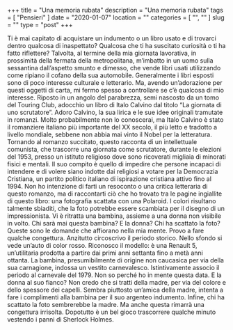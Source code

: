 +++
title = "Una memoria rubata"
description = "Una memoria rubata"
tags = [ "Pensieri" ]
date = "2020-01-07"
location = ""
categories = [
  "",
  ""
]
slug = ""
type = "post"
+++

Ti è mai capitato di acquistare un indumento o un libro usato e di trovarci dentro qualcosa di inaspettato?  Qualcosa che ti ha suscitato curiosità o ti ha fatto  riflettere? Talvolta, al termine della mia giornata lavorativa, in prossimità della fermata della metropolitana, m’imbatto in un uomo sulla sessantina dall’aspetto smunto e dimesso, che vende libri usati utilizzando come ripiano il cofano della sua automobile. Generalmente i libri esposti sono di poco interesse culturale e letterario.  Ma, avendo un’adorazione per questi oggetti di carta, mi fermo spesso a controllare se c’è qualcosa di mio interesse. Riposto in un angolo del parabrezza, semi nascosto da un tomo del Touring Club, adocchio un libro di Italo Calvino dal titolo “La giornata di uno scrutatore”.  Adoro Calvino, la sua lirica e le sue idee originali tramutate in romanzi. Molto probabilmente non lo conoscerai, ma Italo Calvino è stato il romanziere italiano più importante del XX secolo, il più letto e tradotto a livello mondiale, sebbene non abbia mai vinto il Nobel per la letteratura. Tornando al romanzo succitato, questo racconta di un intellettuale comunista, che trascorre una giornata come scrutatore, durante le elezioni del 1953, presso un istituto religioso dove sono ricoverati migliaia di minorati fisici e mentali. Il suo compito è quello di impedire che persone incapaci di intendere e di volere siano indotte dai religiosi a votare per la Democrazia Cristiana, un partito politico italiano di ispirazione cristiana attivo fino al 1994. Non ho intenzione di farti un resoconto o una critica letteraria di questo romanzo, ma di raccontarti ciò che ho trovato tra le pagine ingiallite di questo libro: una fotografia scattata con una Polaroid. I colori risultano talmente sbiaditi, che la foto potrebbe essere scambiata per il disegno di un impressionista. Vi è ritratta una bambina, assieme a una donna non visibile in volto. Chi sarà mai questa bambina? E la donna? Chi ha scattato la foto? Queste sono le domande che affiorano nella mia mente. Provo a fare qualche congettura. Anzitutto circoscrivo il periodo storico. Nello sfondo si vede un’auto di color rosso. Riconosco il modello: è una Renault 5, un’utilitaria prodotta a partire dai primi anni settanta fino a metà anni ottanta. La bambina, presumibilmente di origine non caucasica per via della sua carnagione, indossa un vestito carnevalesco. Istintivamente associo il periodo al carnevale del 1979. Non so perché ho in mente questa data.  E la donna al suo fianco? Non credo che si tratti della madre, per via del colore e dello spessore dei capelli. Sembra piuttosto un’amica della madre, intenta a fare i complimenti alla bambina per il suo argenteo indumento. Infine, chi ha scattato la foto sembrerebbe la madre. Ma anche questa rimarrà una congettura irrisolta.
Dopotutto è un bel gioco trascorrere qualche minuto vestendo i panni di Sherlock Holmes.
